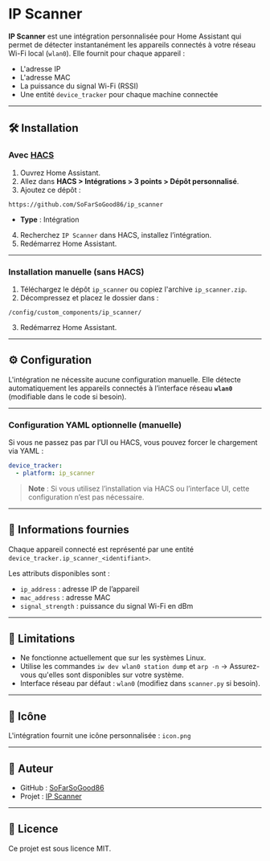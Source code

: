 # IP Scanner

**IP Scanner** est une intégration personnalisée pour Home Assistant qui permet de détecter instantanément les appareils connectés à votre réseau Wi-Fi local (`wlan0`). Elle fournit pour chaque appareil :

- L'adresse IP
- L'adresse MAC
- La puissance du signal Wi-Fi (RSSI)
- Une entité `device_tracker` pour chaque machine connectée

---

## 🛠 Installation

### Avec [HACS](https://hacs.xyz)

1. Ouvrez Home Assistant.
2. Allez dans **HACS > Intégrations > 3 points > Dépôt personnalisé**.
3. Ajoutez ce dépôt :

```
https://github.com/SoFarSoGood86/ip_scanner
```

- **Type** : Intégration
4. Recherchez `IP Scanner` dans HACS, installez l’intégration.
5. Redémarrez Home Assistant.

---

### Installation manuelle (sans HACS)

1. Téléchargez le dépôt `ip_scanner` ou copiez l'archive `ip_scanner.zip`.
2. Décompressez et placez le dossier dans :

```
/config/custom_components/ip_scanner/
```

3. Redémarrez Home Assistant.

---

## ⚙️ Configuration

L'intégration ne nécessite aucune configuration manuelle. Elle détecte automatiquement les appareils connectés à l’interface réseau **`wlan0`** (modifiable dans le code si besoin).

---

### Configuration YAML optionnelle (manuelle)

Si vous ne passez pas par l’UI ou HACS, vous pouvez forcer le chargement via YAML :

```yaml
device_tracker:
  - platform: ip_scanner
```

> **Note** : Si vous utilisez l’installation via HACS ou l’interface UI, cette configuration n’est pas nécessaire.

---

## 📡 Informations fournies

Chaque appareil connecté est représenté par une entité `device_tracker.ip_scanner_<identifiant>`.

Les attributs disponibles sont :

- `ip_address` : adresse IP de l’appareil
- `mac_address` : adresse MAC
- `signal_strength` : puissance du signal Wi-Fi en dBm

---

## 🧪 Limitations

- Ne fonctionne actuellement que sur les systèmes Linux.
- Utilise les commandes `iw dev wlan0 station dump` et `arp -n` → Assurez-vous qu'elles sont disponibles sur votre système.
- Interface réseau par défaut : `wlan0` (modifiez dans `scanner.py` si besoin).

---

## 🎨 Icône

L'intégration fournit une icône personnalisée : `icon.png`

---

## 👤 Auteur

- GitHub : [SoFarSoGood86](https://github.com/SoFarSoGood86)
- Projet : [IP Scanner](https://github.com/SoFarSoGood86/ip_scanner)

---

## 📄 Licence

Ce projet est sous licence MIT.
